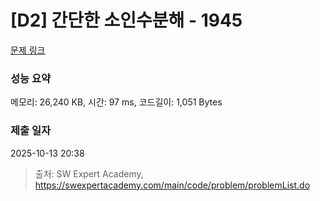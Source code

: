 # [D2] 간단한 소인수분해 - 1945 

[문제 링크](https://swexpertacademy.com/main/code/problem/problemDetail.do?contestProbId=AV5Pl0Q6ANQDFAUq) 

### 성능 요약

메모리: 26,240 KB, 시간: 97 ms, 코드길이: 1,051 Bytes

### 제출 일자

2025-10-13 20:38



> 출처: SW Expert Academy, https://swexpertacademy.com/main/code/problem/problemList.do
